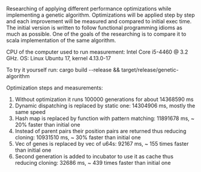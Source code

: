 Researching of applying different performance optimizations while implementing a genetic algorithm. 
Optimizations will be applied step by step and each improvement will be measured and compared to initial exec time.
The initial version is written to follow functional programming idioms as much as possible. 
One of the goals of the researching is to compare it to scala implementation of the same algorithm. 

CPU of the computer used to run measurement: Intel Core i5-4460 @ 3.2 GHz.
OS: Linux Ubuntu 17, kernel 4.13.0-17

To try it yourself run: cargo build --release && target/release/genetic-algorithm

Optimization steps and measurements: 

1. Without optimization it runs 100000 generations for about 14368590 ms
2. Dynamic dispatching is replaced by static one: 14304906 ms, mostly the same speed
3. Hash map is replaced by function with pattern matching: 11891678 ms, ~ 20% faster than initial one
4. Instead of parent pairs their position pairs are returned thus reducing cloning: 10931510 ms, ~ 30% faster than initial one
5. Vec of genes is replaced by vec of u64s: 92167 ms, ~ 155 times faster than initial one
6. Second generation is added to incubator to use it as cache thus reducing cloning: 32686 ms, ~ 439 times faster than initial one

